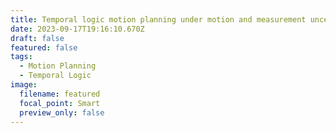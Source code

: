 ```yaml
---
title: Temporal logic motion planning under motion and measurement uncertainty uncertainty
date: 2023-09-17T19:16:10.670Z
draft: false
featured: false
tags:
  - Motion Planning
  - Temporal Logic
image:
  filename: featured
  focal_point: Smart
  preview_only: false
---
```

